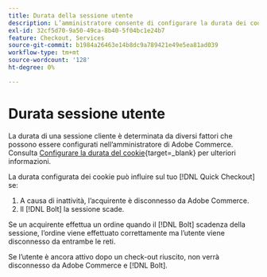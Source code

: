 ```yaml
---
title: Durata della sessione utente
description: L’amministratore consente di configurare la durata dei cookie dell’utente Adobe Commerce per il [!DNL Quick Checkout] estensione.
exl-id: 32cf5d70-9a50-49ca-8b40-5f04bc1e24b7
feature: Checkout, Services
source-git-commit: b1984a26463e14b8dc9a789421e49e5ea81ad039
workflow-type: tm+mt
source-wordcount: '128'
ht-degree: 0%

---
```


# Durata sessione utente

La durata di una sessione cliente è determinata da diversi fattori che possono essere configurati nell’amministratore di Adobe Commerce. Consulta [Configurare la durata del cookie](https://experienceleague.adobe.com/docs/commerce-admin/customers/customer-accounts/configure/customer-online-options.html){target=_blank} per ulteriori informazioni.

La durata configurata dei cookie può influire sul tuo [!DNL Quick Checkout] se:

1. A causa di inattività, l’acquirente è disconnesso da Adobe Commerce.
1. Il [!DNL Bolt] la sessione scade.

Se un acquirente effettua un ordine quando il [!DNL Bolt] scadenza della sessione, l’ordine viene effettuato correttamente ma l’utente viene disconnesso da entrambe le reti.

Se l’utente è ancora attivo dopo un check-out riuscito, non verrà disconnesso da Adobe Commerce e [!DNL Bolt].
